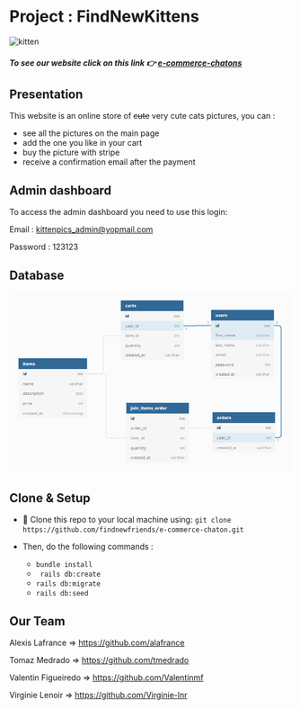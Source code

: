 # Project : FindNewKittens

![kitten](https://encrypted-tbn0.gstatic.com/images?q=tbn:ANd9GcS7UWCmjWZnzbz9nccpSfjFwVuW171CeIimputSqnlczAF6ZjSqag&s)

##### To see our website click on this link 👉 [e-commerce-chatons](https://e-commerce-chatons-fnf.herokuapp.com/) 

## Presentation 
This website is an online store of ~~cute~~ very cute cats pictures, you can : 
- see all the pictures on the main page 
- add the one you like in your cart 
- buy the picture with stripe 
- receive a confirmation email after the payment 

## Admin dashboard 

To access the admin dashboard you need to use this login:

Email : kittenpics_admin@yopmail.com

Password : 123123

## Database

![BDD](app/assets/images/BDD.png)

## Clone & Setup

- 👯 Clone this repo to your local machine using: `git clone https://github.com/findnewfriends/e-commerce-chaton.git`

- Then, do the following commands : 
    - `bundle install`
    - ` rails db:create`
    - `rails db:migrate`
    -  `rails db:seed`

## Our Team

Alexis Lafrance => https://github.com/alafrance

Tomaz Medrado => https://github.com/tmedrado

Valentin Figueiredo => https://github.com/Valentinmf 

Virginie Lenoir => https://github.com/Virginie-lnr 
